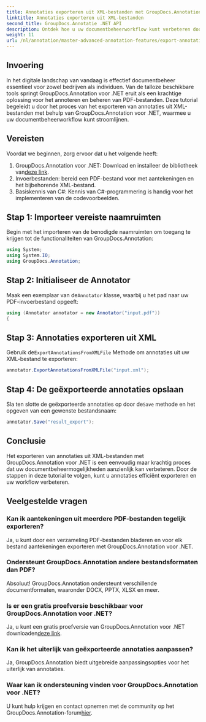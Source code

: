 ```yaml
---
title: Annotaties exporteren uit XML-bestanden met GroupDocs.Annotation voor .NET
linktitle: Annotaties exporteren uit XML-bestanden
second_title: GroupDocs.Annotatie .NET API
description: Ontdek hoe u uw documentbeheerworkflow kunt verbeteren door annotaties te exporteren uit XML-bestanden met GroupDocs.Annotation voor .NET. Deze uitgebreide tutorial biedt stapsgewijze instructies.
weight: 11
url: /nl/annotation/master-advanced-annotation-features/export-annotations-from-xml-file/
---
```

## Invoering

In het digitale landschap van vandaag is effectief documentbeheer essentieel voor zowel bedrijven als individuen. Van de talloze beschikbare tools springt GroupDocs.Annotation voor .NET eruit als een krachtige oplossing voor het annoteren en beheren van PDF-bestanden. Deze tutorial begeleidt u door het proces van het exporteren van annotaties uit XML-bestanden met behulp van GroupDocs.Annotation voor .NET, waarmee u uw documentbeheerworkflow kunt stroomlijnen.

## Vereisten

Voordat we beginnen, zorg ervoor dat u het volgende heeft:

1.  GroupDocs.Annotation voor .NET: Download en installeer de bibliotheek van[deze link](https://releases.groupdocs.com/annotation/net/).
2. Invoerbestanden: bereid een PDF-bestand voor met aantekeningen en het bijbehorende XML-bestand.
3. Basiskennis van C#: Kennis van C#-programmering is handig voor het implementeren van de codevoorbeelden.

## Stap 1: Importeer vereiste naamruimten

Begin met het importeren van de benodigde naamruimten om toegang te krijgen tot de functionaliteiten van GroupDocs.Annotation:

```csharp
using System;
using System.IO;
using GroupDocs.Annotation;
```

## Stap 2: Initialiseer de Annotator

 Maak een exemplaar van de`Annotator` klasse, waarbij u het pad naar uw PDF-invoerbestand opgeeft:

```csharp
using (Annotator annotator = new Annotator("input.pdf"))
{
```

## Stap 3: Annotaties exporteren uit XML

 Gebruik de`ExportAnnotationsFromXMLFile` Methode om annotaties uit uw XML-bestand te exporteren:

```csharp
annotator.ExportAnnotationsFromXMLFile("input.xml");
```

## Stap 4: De geëxporteerde annotaties opslaan

 Sla ten slotte de geëxporteerde annotaties op door de`Save` methode en het opgeven van een gewenste bestandsnaam:

```csharp
annotator.Save("result_export");
```

## Conclusie

Het exporteren van annotaties uit XML-bestanden met GroupDocs.Annotation voor .NET is een eenvoudig maar krachtig proces dat uw documentbeheermogelijkheden aanzienlijk kan verbeteren. Door de stappen in deze tutorial te volgen, kunt u annotaties efficiënt exporteren en uw workflow verbeteren.

## Veelgestelde vragen

### Kan ik aantekeningen uit meerdere PDF-bestanden tegelijk exporteren?

Ja, u kunt door een verzameling PDF-bestanden bladeren en voor elk bestand aantekeningen exporteren met GroupDocs.Annotation voor .NET.

### Ondersteunt GroupDocs.Annotation andere bestandsformaten dan PDF?

Absoluut! GroupDocs.Annotation ondersteunt verschillende documentformaten, waaronder DOCX, PPTX, XLSX en meer.

### Is er een gratis proefversie beschikbaar voor GroupDocs.Annotation voor .NET?

 Ja, u kunt een gratis proefversie van GroupDocs.Annotation voor .NET downloaden[deze link](https://releases.groupdocs.com/).

### Kan ik het uiterlijk van geëxporteerde annotaties aanpassen?

Ja, GroupDocs.Annotation biedt uitgebreide aanpassingsopties voor het uiterlijk van annotaties.

### Waar kan ik ondersteuning vinden voor GroupDocs.Annotation voor .NET?

 U kunt hulp krijgen en contact opnemen met de community op het GroupDocs.Annotation-forum[hier](https://forum.groupdocs.com/c/annotation/10).